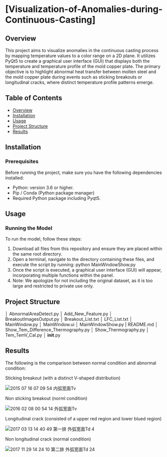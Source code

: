 # [Visualization-of-Anomalies-during-Continuous-Casting]

## Overview
This project aims to visualize anomalies in the continuous casting process by mapping temperature values to a color range on a 2D plane. It utilizes PyQt5 to create a graphical user interface (GUI) that displays both the temperature and temperature profile of the mold copper plate. The primary objective is to highlight abnormal heat transfer between molten steel and the mold copper plate during events such as sticking breakouts or longitudinal cracks, where distinct temperature profile patterns emerge.

## Table of Contents
- [Overview](#overview)
- [Installation](#installation)
- [Usage](#usage)
- [Project Structure](#project-structure)
- [Results](#results)


## Installation
### Prerequisites
Before running the project, make sure you have the following dependencies installed:

- Python: version 3.6 or higher.
- Pip / Conda (Python package manager)
- Required Python package including Pyqt5.


## Usage
### Running the Model
To run the model, follow these steps:
1. Download all files from this repository and ensure they are placed within the same root directory.
2. Open a terminal, navigate to the directory containing these files, and execute the script by running: python MainWindowShow.py
3. Once the script is executed, a graphical user interface (GUI) will appear, incorporating multiple functions within the panel.
4. Note: We apologize for not including the original dataset, as it is too large and restricted to private use only.

## Project Structure
│  AbnormalAreaDetect.py
│  Add_New_Feature.py
│  BreakoutImagesOutput.py
│  Breakout_List.txt
│  LFC_List.txt
│  MainWindow.py
│  MainWindow.ui
│  MainWindowShow.py
|  README.md
│  Show_Tem_Difference_Thermography.py
│  Show_Thermography.py
│  Tem_TemV_Cal.py
│  __init__.py

## Results
The following is the comparison between normal condition and abnormal condition:

Sticking breakout (with a distinct V-shaped distribution)

![2015 07 16  07 09 54  内弧宽面Tv](https://github.com/user-attachments/assets/fb025170-f2a3-4219-9754-f2e814772174)

Non sticking breakout (norml condition)

![2016 02 08  00 54 14  外弧宽面Tv](https://github.com/user-attachments/assets/5148b24b-76ea-4a42-af3b-2dd94f8e3524)


Longitudinal crack (consisted of a upper red region and lower blued region)

![2017 03 13  14 40 49  第一排  外弧宽面Td  4](https://github.com/user-attachments/assets/fbceab72-7bf8-4d3e-b4e2-63145cd1a057)

Non longitudinal crack (normal condition)

![2017 11 29  14 24 10  第二排  外弧宽面Td  24](https://github.com/user-attachments/assets/c9da76c1-df52-457e-86bd-e17f5553d96f)

